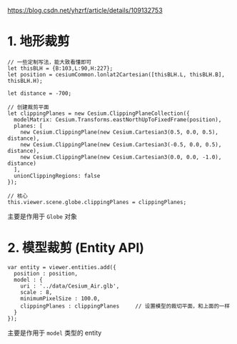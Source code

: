 https://blog.csdn.net/yhzrf/article/details/109132753

# 1. 地形裁剪

``` JS
// 一些定制写法，能大致看懂即可
let thisBLH = {B:103,L:90,H:227};
let position = cesiumCommon.lonlat2Cartesian([thisBLH.L, thisBLH.B], thisBLH.H);

let distance = -700;

// 创建裁剪平面
let clippingPlanes = new Cesium.ClippingPlaneCollection({
  modelMatrix: Cesium.Transforms.eastNorthUpToFixedFrame(position),
  planes: [
    new Cesium.ClippingPlane(new Cesium.Cartesian3(0.5, 0.0, 0.5), distance),
    new Cesium.ClippingPlane(new Cesium.Cartesian3(-0.5, 0.0, 0.5), distance),
    new Cesium.ClippingPlane(new Cesium.Cartesian3(0.0, 0.0, -1.0), distance)
  ],
  unionClippingRegions: false
});

// 核心
this.viewer.scene.globe.clippingPlanes = clippingPlanes;
```

主要是作用于 `Globe` 对象

# 2. 模型裁剪 (Entity API)

``` JS
var entity = viewer.entities.add({
  position : position,
  model : {
    uri : '../data/Cesium_Air.glb',
    scale : 8,
    minimumPixelSize : 100.0,
    clippingPlanes : clippingPlanes     // 设置模型的裁切平面，和上面的一样
  }
});
```

主要是作用于 `model` 类型的 entity